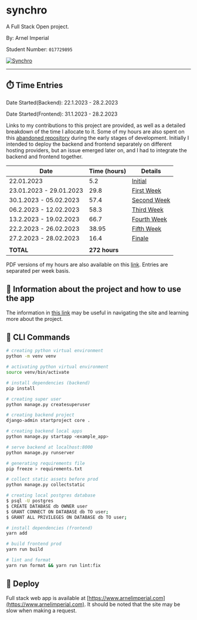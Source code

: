 # synchro

A Full Stack Open project.

By: Arnel Imperial

Student Number: `017729895`

[![Synchro](https://img.shields.io/badge/Live%20Site-https://www.arnelimperial.com-success)](https://www.arnelimperial.com)

---

## ⏱️ Time Entries

Date Started(Backend): 22.1.2023 - 28.2.2023

Date Started(Frontend): 31.1.2023 - 28.2.2023

Links to my contributions to this project are provided, as well as a detailed breakdown of the time I allocate to it. Some of my hours are also spent on this [abandoned repository](https://github.com/aiotrope/synchro-frontend) during the early stages of development. Initially I intended to deploy the backend and frontend separately on different hosting providers, but an issue emerged later on, and I had to integrate the backend and frontend together.

| Date                    | Time (hours)  | Details                                                                |
| ----------------------- | ------------- | ---------------------------------------------------------------------- |
| 22.01.2023              | 5.2           | [Initial](https://app.clockify.me/shared/63e035c668c29410b9f4d693)     |
| 23.01.2023 - 29.01.2023 | 29.8          | [First Week](https://app.clockify.me/shared/63e035e435504317106a58ef)  |
| 30.1.2023 - 05.02.2023  | 57.4          | [Second Week](https://app.clockify.me/shared/63eba186f20fb758f2644190) |
| 06.2.2023 - 12.02.2023  | 58.3          | [Third Week](https://app.clockify.me/shared/6410943fab996774eaa9dcc9)  |
| 13.2.2023 - 19.02.2023  | 66.7          | [Fourth Week](https://app.clockify.me/shared/641094a89083e91450827c52) |
| 22.2.2023 - 26.02.2023  | 38.95         | [Fifth Week](https://app.clockify.me/shared/641094e211930932ca43251e)  |
| 27.2.2023 - 28.02.2023  | 16.4          | [Finale](https://app.clockify.me/shared/6410953311930932ca4326db)      |
|                         |               |                                                                        |
| **TOTAL**               | **272 hours** |                                                                        |

PDF versions of my hours are also available on this [link](https://github.com/aiotrope/synchro/tree/main/time_entries). Entries are separated per week basis.

## 🧐 Information about the project and how to use the app

The information in [this link](https://www.arnelimperial.com/guide) may be useful in navigating the site and learning more about the project.

## 🤖 CLI Commands

```bash
# creating python virtual environment
python -m venv venv

# activating python virtual environment
source venv/bin/activate

# install dependencies (backend)
pip install

# creating super user
python manage.py createsuperuser

# creating backend project
django-admin startproject core .

# creating backend local apps
python manage.py startapp <example_app>

# serve backend at localhost:8000
python manage.py runserver

# generating requirements file
pip freeze > requirements.txt

# collect static assets before prod
python manage.py collectstatic

# creating local postgres database
$ psql -U postgres
$ CREATE DATABASE db OWNER user
$ GRANT CONNECT ON DATABASE db TO user;
$ GRANT ALL PRIVILEGES ON DATABASE db TO user;

# install dependencies (frontend)
yarn add

# build frontend prod
yarn run build

# lint and format
yarn run format && yarn run lint:fix

```

## 💫 Deploy

Full stack web app is available at [https://www.arnelimperial.com](https://www.arnelimperial.com). It should be noted that the site may be slow when making a request.
